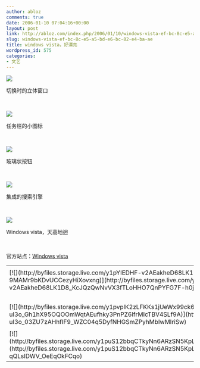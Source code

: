```yaml
---
author: abloz
comments: true
date: 2006-01-10 07:04:16+00:00
layout: post
link: http://abloz.com/index.php/2006/01/10/windows-vista-ef-bc-8c-e5-a5-bd-e6-bc-82-e4-ba-ae/
slug: windows-vista-ef-bc-8c-e5-a5-bd-e6-bc-82-e4-ba-ae
title: windows vista，好漂亮
wordpress_id: 575
categories:
- 文艺
---
```


![](http://tk.files.storage.msn.com/x1pK0KrjtrnujxaMrBnu4Eo1qpX5ARJ4L5xRH9Z_eGDBOkfnd932M9mm9q30W256gFJb9ipSGm_djj2joVFwEY3Zji-HS1M-xsUkFJT5LIFn3KUt9FrHWOlKp5AePyUmCm6hu72XB4YywI)




切换时的立体窗口




 




![](http://tk.files.storage.msn.com/x1pK0KrjtrnujxaMrBnu4Eo1hpAojobnzvGoyBhyWYLwI9yULQnoHdByrtyA6c-0-L0BHkcldJHqpOBsy7qLdIwJ_ovgC5530k53KSleLPwj6vhgSlIQUT_h5EvUsRjAH4iog6pT4Y-K1Y)




任务栏的小图标




 




![](http://tk.files.storage.msn.com/x1pK0KrjtrnujxaMrBnu4Eo1iczJNkTwQPFRhfor5h_biEjkBzz0AZNIN2B48UrJ6g0RO4GINqLEnnfUMlepOgE-w-4ARzCXhDdUS0J7Tl8xFuc-dWfxuZXqtLpzYVaPIZd)




玻璃状按钮




 




![](http://tk.files.storage.msn.com/x1pK0KrjtrnujxaMrBnu4Eo1i1K8wvTTuatSunIMBq9H5sb9pK7VpYGspmbk55RXpGq2TCXQRBAxfrY18KlTS0MSIZdHi1QKBXzOWDjXJEV3Er06lwvw9oP7SylAqhxYsBNIbm2mQoTwmk)




集成的搜索引擎




 




![](http://storage.msn.com/x1pbg2vVjApeGPoZEjG9aGnVnx6WOwSGnj0crO725hLF4Yi0fK9Q7U-_8tjkrMpa6ggNnfp3NvFu9THQMPEM2g9RBC-tsuMus1FHkZIPABD6i7wlRrBr_N_7jdvwKGAgkbgxXf4__FWQbrZ1mPCh5xB9w)




Windows vista，天高地迥




 




官方站点：[Windows vista](http://www.microsoft.com/windowsvista/) 

<table border="0" cellspacing="0" ><tr >
<td >
</td></tr><tr >
<td valign="top" >[![](http://byfiles.storage.live.com/y1pYIEDHF-v2AEakheD68LK1D8_KcJQzQwNwU4v7kljeUqydUsJlo-9MAMr9bKDvUCCezyHiXovxng)](http://byfiles.storage.live.com/y1pYIEDHF-v2AEakheD68LK1D8_KcJQzQwNvVX3fTLoHHO7QnPYFG7F-h0jjKtyenOAQtHdwxWoGLA)
</td>
<td width="15" >
</td>
<td valign="top" >[![](http://byfiles.storage.live.com/y1pvplK2zLFKKuPsv0YiYgWIEMCU8H1n7MumI8h_N2WldlmBaXaN6AYPBhbRL17vhtnLUbKXhF3vis)](http://byfiles.storage.live.com/y1pvplK2zLFKKuPsv0YiYgWIEMCU8H1n7MusrBGoGOSYTsfpzdyy6-BZO6TwaWGqoqekLXZpIEqwNk)
</td></tr><tr >
<td >
</td></tr><tr >
<td valign="top" >[![](http://byfiles.storage.live.com/y1pvplK2zLFKKs1jUeWx99ck6s_es-uI3o_Gh1hX95OQOOmWqtAEufhky3PnPZ6lfrMIcTBV4SLf9A)](http://byfiles.storage.live.com/y1pvplK2zLFKKs1jUeWx99ck6s_es-uI3o_03ZU7zAHhfIF9_WZC04q5DyfNHGSmZPyhMbIwMIriSw)
</td>
<td width="15" >
</td>
<td valign="top" >[![](http://byfiles.storage.live.com/y1pvplK2zLFKKsLzKggf8VL73P-jA0i3xlYVqBuOQQEosliz0cEleWTtHeCa4dBebGmdn4ynJ5ZB18)](http://byfiles.storage.live.com/y1pvplK2zLFKKsLzKggf8VL73P-jA0i3xlY6DZWAiPf5BBEcagLjA05x7ds426jTUlyyokxJEfLMWQ)
</td></tr><tr >
<td >
</td></tr><tr >
<td valign="top" >[![](http://byfiles.storage.live.com/y1puS12bbqCTkyNn6ARzSN5KpLlJ6nsSzuMtwtwvfIwBeHHZMxMdrtf5fBrDEjSolBELKuqTFRU1kM)](http://byfiles.storage.live.com/y1puS12bbqCTkyNn6ARzSN5KpLlJ6nsSzuMHWNdf5BYHggiOWWJs0Zfmez-qQLslDWV_OeEqOkFCqo)
</td></tr></table>
